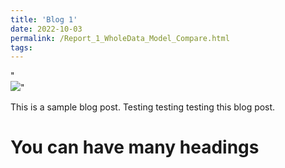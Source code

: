 ```yaml
---
title: 'Blog 1'
date: 2022-10-03
permalink: /Report_1_WholeData_Model_Compare.html
tags:
---
```

" <br/><img src='/images/500x300.png'>"

This is a sample blog post. Testing testing testing this blog post.

You can have many headings
======
